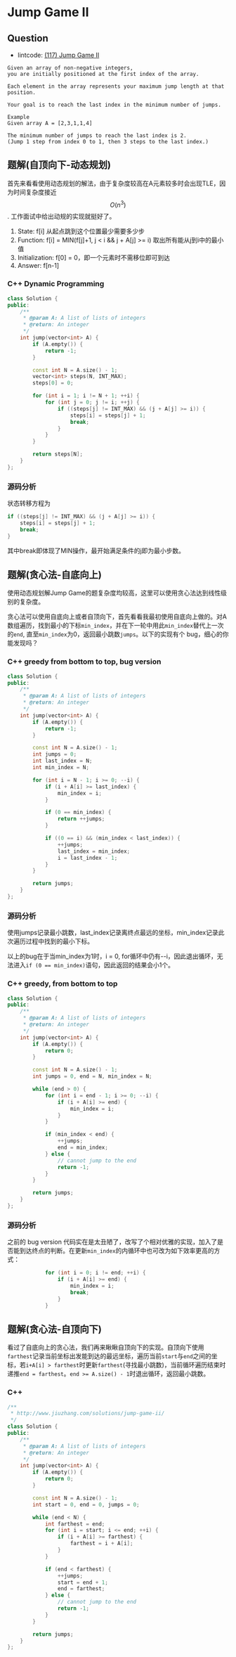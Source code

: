 # Jump Game II

## Question

- lintcode: [(117) Jump Game II](http://www.lintcode.com/en/problem/jump-game-ii/)

```
Given an array of non-negative integers,
you are initially positioned at the first index of the array.

Each element in the array represents your maximum jump length at that position.

Your goal is to reach the last index in the minimum number of jumps.

Example
Given array A = [2,3,1,1,4]

The minimum number of jumps to reach the last index is 2.
(Jump 1 step from index 0 to 1, then 3 steps to the last index.)
```

## 题解(自顶向下-动态规划)

首先来看看使用动态规划的解法，由于复杂度较高在A元素较多时会出现TLE，因为时间复杂度接近 $$O(n^3)$$. 工作面试中给出动规的实现就挺好了。

1. State: f[i] 从起点跳到这个位置最少需要多少步
2. Function: f[i] = MIN(f[j]+1, j < i && j + A[j] >= i) 取出所有能从j到i中的最小值
3. Initialization: f[0] = 0，即一个元素时不需移位即可到达
4. Answer: f[n-1]

### C++ Dynamic Programming

```c++
class Solution {
public:
    /**
     * @param A: A list of lists of integers
     * @return: An integer
     */
    int jump(vector<int> A) {
        if (A.empty()) {
            return -1;
        }

        const int N = A.size() - 1;
        vector<int> steps(N, INT_MAX);
        steps[0] = 0;

        for (int i = 1; i != N + 1; ++i) {
            for (int j = 0; j != i; ++j) {
                if ((steps[j] != INT_MAX) && (j + A[j] >= i)) {
                    steps[i] = steps[j] + 1;
                    break;
                }
            }
        }

        return steps[N];
    }
};
```

### 源码分析

状态转移方程为
```c++
if ((steps[j] != INT_MAX) && (j + A[j] >= i)) {
    steps[i] = steps[j] + 1;
    break;
}
```
其中break即体现了MIN操作，最开始满足条件的j即为最小步数。

## 题解(贪心法-自底向上)

使用动态规划解Jump Game的题复杂度均较高，这里可以使用贪心法达到线性级别的复杂度。

贪心法可以使用自底向上或者自顶向下，首先看看我最初使用自底向上做的。对A数组遍历，找到最小的下标`min_index`，并在下一轮中用此`min_index`替代上一次的`end`, 直至`min_index`为0，返回最小跳数`jumps`。以下的实现有个 bug，细心的你能发现吗？

### C++ greedy from bottom to top, bug version

```c++
class Solution {
public:
    /**
     * @param A: A list of lists of integers
     * @return: An integer
     */
    int jump(vector<int> A) {
        if (A.empty()) {
            return -1;
        }

        const int N = A.size() - 1;
        int jumps = 0;
        int last_index = N;
        int min_index = N;

        for (int i = N - 1; i >= 0; --i) {
            if (i + A[i] >= last_index) {
                min_index = i;
            }

            if (0 == min_index) {
                return ++jumps;
            }

            if ((0 == i) && (min_index < last_index)) {
                ++jumps;
                last_index = min_index;
                i = last_index - 1;
            }
        }

        return jumps;
    }
};
```

### 源码分析

使用jumps记录最小跳数，last_index记录离终点最远的坐标，min_index记录此次遍历过程中找到的最小下标。

以上的bug在于当min_index为1时，i = 0, for循环中仍有--i，因此退出循环，无法进入`if (0 == min_index)`语句，因此返回的结果会小1个。

### C++ greedy, from bottom to top

```c++
class Solution {
public:
    /**
     * @param A: A list of lists of integers
     * @return: An integer
     */
    int jump(vector<int> A) {
        if (A.empty()) {
            return 0;
        }

        const int N = A.size() - 1;
        int jumps = 0, end = N, min_index = N;

        while (end > 0) {
            for (int i = end - 1; i >= 0; --i) {
                if (i + A[i] >= end) {
                    min_index = i;
                }
            }

            if (min_index < end) {
                ++jumps;
                end = min_index;
            } else {
                // cannot jump to the end
                return -1;
            }
        }

        return jumps;
    }
};
```

### 源码分析

之前的 bug version 代码实在是太丑陋了，改写了个相对优雅的实现，加入了是否能到达终点的判断。在更新`min_index`的内循环中也可改为如下效率更高的方式：
```c++
            for (int i = 0; i != end; ++i) {
                if (i + A[i] >= end) {
                    min_index = i;
                    break;
                }
            }
```

## 题解(贪心法-自顶向下)

看过了自底向上的贪心法，我们再来瞅瞅自顶向下的实现。自顶向下使用`farthest`记录当前坐标出发能到达的最远坐标，遍历当前`start`与`end`之间的坐标，若`i+A[i] > farthest`时更新`farthest`(寻找最小跳数)，当前循环遍历结束时递推`end = farthest`。`end >= A.size() - 1`时退出循环，返回最小跳数。

### C++

```c++
/**
 * http://www.jiuzhang.com/solutions/jump-game-ii/
 */
class Solution {
public:
    /**
     * @param A: A list of lists of integers
     * @return: An integer
     */
    int jump(vector<int> A) {
        if (A.empty()) {
            return 0;
        }

        const int N = A.size() - 1;
        int start = 0, end = 0, jumps = 0;

        while (end < N) {
            int farthest = end;
            for (int i = start; i <= end; ++i) {
                if (i + A[i] >= farthest) {
                    farthest = i + A[i];
                }
            }

            if (end < farthest) {
                ++jumps;
                start = end + 1;
                end = farthest;
            } else {
                // cannot jump to the end
                return -1;
            }
        }

        return jumps;
    }
};
```
